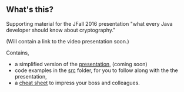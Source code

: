 ## What's this?
Supporting material for the JFall 2016 presentation "what every Java developer should know about cryptography."

(Will contain a link to the video presentation soon.)

Contains,

- a simplified version of the [presentation](whateverydeveloperneedstoknowaboutcryptography_pres.pdf), (coming soon)
- code examples in the [src](src) folder, for you to follow along with the the presentation,
- a [cheat sheet](whateverydeveloperneedstoknowaboutcryptography.pdf) to impress your boss and colleagues.
